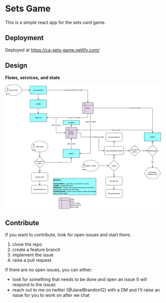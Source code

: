# Sets Game

This is a simple react app for the sets card game.

## Deployment

Deployed at https://ca-sets-game.netlify.com/

## Design

**Flows, services, and state**

![flows, services, and state](img/user-flows.png)

## Contribute

If you want to contribute, look for open issues and start there. 

1. clone the repo
2. create a feature branch
3. implement the issue
4. raise a pull request

If there are no open issues, you can either:
- look for something that needs to be done and open an issue (I will respond to the issue)
- reach out to me on twitter (@JanelBrandon12) with a DM and I'll raise an issue for you to work on after we chat